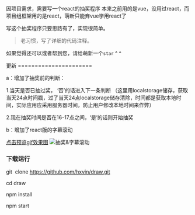因项目需求，需要写一个react的抽奖程序
本来之前用的是vue，没用过react，而项目组框架用的是react，萌新只能弃vue学用react了

写这个抽奖程序只要思路有了，实现很简单。

>老习惯，写了详细的代码注释。

如果觉得还可以或者帮到您，请给萌新一个`star` ^ ^

更新 ======================

a：增加了抽奖前的判断：

1.当天是否已抽过奖， ‘否’的话进入下一条判断 
（这里用localstorage储存，获取当天24点时间戳，过了当天24点localstorage储存清除，时间都是获取本地时间，实际应用应采用服务器时间，防止用户修改本地时间来作弊）


2.现在抽奖时间是否在16-17点之间，‘是’的话则开始抽奖

b：增加了react版的字幕滚动


[点击预览gif效果图](http://ooytyiziz.bkt.clouddn.com/QQ20170715-193001-HD.gif)
![抽奖&字幕滚动](http://ooytyiziz.bkt.clouddn.com/draw.png)
### 下载运行

git  clone https://github.com/hxvin/draw.git

cd draw

npm install

npm start
